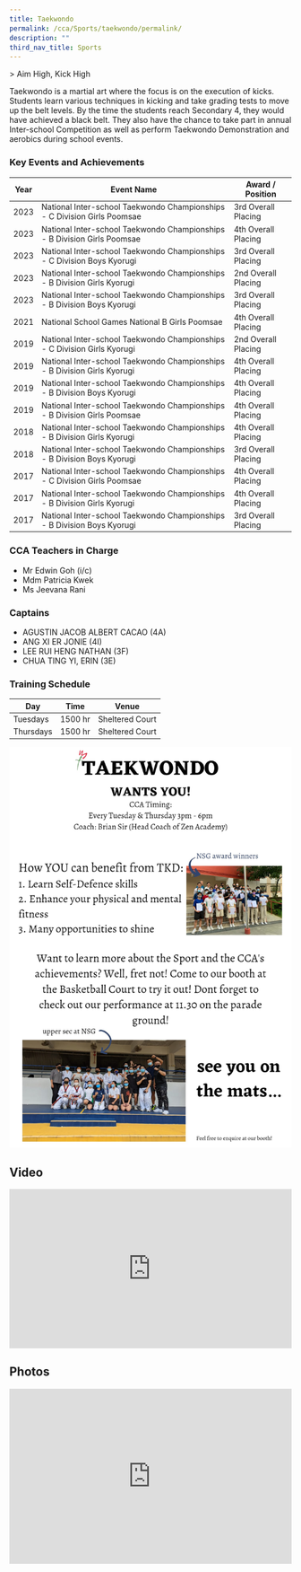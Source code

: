 ```yaml
---
title: Taekwondo
permalink: /cca/Sports/taekwondo/permalink/
description: ""
third_nav_title: Sports
---
```

&gt; Aim High, Kick High


Taekwondo is a martial art where the focus is on the execution of kicks. Students learn various techniques in kicking and take grading tests to move up the belt levels. By the time the students reach Secondary 4, they would have achieved a black belt. They also have the chance to take part in annual Inter-school Competition as well as perform Taekwondo Demonstration and aerobics during school events.

### Key Events and Achievements

| Year | Event Name | Award / Position |
| --- | --- | --- |
|2023 |National Inter-school Taekwondo Championships - C Division Girls Poomsae| 3rd Overall Placing|
|2023| National Inter-school Taekwondo Championships - B Division Girls Poomsae |4th Overall Placing|
|2023| National Inter-school Taekwondo Championships - C Division Boys Kyorugi |3rd Overall Placing|
|2023 |National Inter-school Taekwondo Championships - B Division Girls Kyorugi |2nd Overall Placing|
|2023| National Inter-school Taekwondo Championships - B Division Boys Kyorugi |3rd Overall Placing|
| 2021 | National School Games National B Girls Poomsae | 4th Overall Placing |
| 2019 | National Inter-school Taekwondo Championships - C Division Girls Kyorugi | 2nd Overall Placing |
| 2019 | National Inter-school Taekwondo Championships - B Division Girls Kyorugi | 4th Overall Placing |
| 2019 | National Inter-school Taekwondo Championships - B Division Boys Kyorugi | 4th Overall Placing |
| 2019 | National Inter-school Taekwondo Championships - B Division Girls Poomsae | 4th Overall Placing |
| 2018 | National Inter-school Taekwondo Championships - B Division Girls Kyorugi | 4th Overall Placing |
| 2018 | National Inter-school Taekwondo Championships - B Division Boys Kyorugi | 3rd Overall Placing |
| 2017 | National Inter-school Taekwondo Championships - C Division Girls Poomsae | 4th Overall Placing |
| 2017 | National Inter-school Taekwondo Championships - B Division Girls Kyorugi | 4th Overall Placing |
| 2017 | National Inter-school Taekwondo Championships - B Division Boys Kyorugi | 3rd Overall Placing |

### CCA Teachers in Charge

- Mr Edwin Goh (i/c)  
- Mdm Patricia Kwek  
- Ms Jeevana Rani

### Captains
- AGUSTIN JACOB ALBERT CACAO  (4A)
- ANG XI ER JONIE   (4I)
- LEE RUI HENG NATHAN  (3F)
- CHUA TING YI, ERIN   (3E)


### Training Schedule

| Day | Time | Venue |
| --- | --- | --- |
| Tuesdays | 1500 hr | Sheltered Court |
| Thursdays | 1500 hr | Sheltered Court |

![](/images/Taekwondo%20wants%20you.jpeg)

Video
-----
<div style="position:relative;width:100%;padding-bottom: 56.25%;height: 0; overflow: hidden;"><iframe style="position: absolute; top: 0; left: 0; width: 100%; height: 100%;" allowfullscreen="" allow="accelerometer; autoplay; clipboard-write; encrypted-media; gyroscope; picture-in-picture" frameborder="0" title="Taekwondo Direct School Admission 2020" src="https://www.youtube.com/embed/SQlv797ilog"></iframe></div>

Photos
------
<div style="position:relative;width:100%;padding-bottom: 62%;height: 0; overflow: hidden;"><iframe style="position: absolute; top: 0; left: 0; width: 100%; height: 100%;" allowfullscreen="true" frameborder="0" src="https://docs.google.com/presentation/d/e/2PACX-1vSvlIuD0QQlfTBm_sbkzn3qp9ofgvkStQqx6W2TyyqMdVAbL_N7Y2n1jJQM6nNWj_bRgECR15X6pEvt/embed?start=1&amp;loop=1&amp;delayms=3000"></iframe></div>